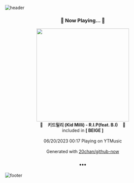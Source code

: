![header](https://capsule-render.vercel.app/api?type=wave&height=170&section=header&fontColor=090707&fontAlignX=45&fontAlignY=65&fontSize=100)

<h3 align="center">🎵 Now Playing... 🎵</h3>
<p align="center">
  <a href="https://music.youtube.com/watch?v=Iu9_-m-OS_k">
    <img width="300" src="https://lh3.googleusercontent.com/bnFXE3VcLRBDaxIl7cK-Oq8cHNWN8QukClPqIKNV8ijlCk76FPRIYxZGHxnYB6resgKN3XnJMeJrG4ka">
  </a>
  <br>
  🎵&nbsp&nbsp&nbsp <b>키드밀리 (Kid Milli) - R.I.P(feat. B.I)</b> &nbsp&nbsp&nbsp🎵
  <br>
  included in <b>[ BEIGE ]</b>
  
  <br />
  <br />
  06/20/2023 00:17 Playing on YTMusic
  <br />
  <br />
  Generated with <a href="https://github.com/20chan/github-now">20chan/github-now</a>
</p>

<h3 align="center">•••</h3>

![footer](https://capsule-render.vercel.app/api?type=wave&height=150&section=footer)
